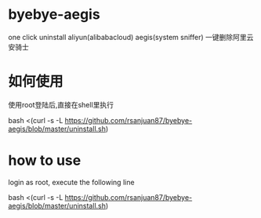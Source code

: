 # byebye-aegis
one click uninstall aliyun(alibabacloud) aegis(system sniffer) 一键删除阿里云安骑士

# 如何使用
 
使用root登陆后,直接在shell里执行

bash <(curl -s -L https://github.com/rsanjuan87/byebye-aegis/blob/master/uninstall.sh)


# how to use

login as root, execute the following line

bash <(curl -s -L https://github.com/rsanjuan87/byebye-aegis/blob/master/uninstall.sh)
